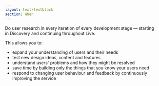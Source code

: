 ```yaml
---
layout: text/textblock
section: When
---
```


Do user research in every iteration of every development stage — starting in Discovery and continuing throughout Live. 

This allows you to:
- expand your understanding of users and their needs
- test new design ideas, content and features
- understand users' problems and how they might be resolved
- save time by building only the things that you know your users need
- respond to changing user behaviour and feedback by continuously improving the service
